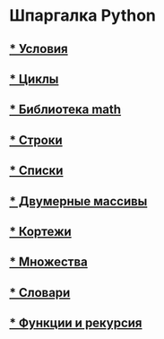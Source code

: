 # Шпаргалка Python

## [* Условия](/pages/condition.md)

## [* Циклы](/pages/cycles.md)

## [* Библиотека math](/pages/calc.md)

## [* Строки](/pages/lines.md)

## [* Списки](/pages/lists.md)

## [* Двумерные массивы](/pages/twodim_arrays.md)

## [* Кортежи](/pages/tuples.md)

## [* Множества](/pages/sets.md)

## [* Словари](/pages/dicts.md)

## [* Функции и рекурсия](/pages/functions.md)

